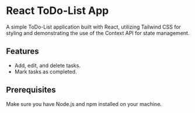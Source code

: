 # React ToDo-List App

A simple ToDo-List application built with React, utilizing Tailwind CSS for styling and demonstrating the use of the Context API for state management.

## Features

- Add, edit, and delete tasks.
- Mark tasks as completed.

## Prerequisites

Make sure you have Node.js and npm installed on your machine.
